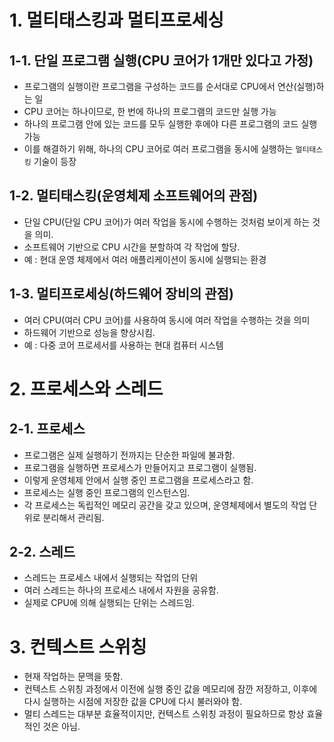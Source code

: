 # 1. 멀티태스킹과 멀티프로세싱

## 1-1. 단일 프로그램 실행(CPU 코어가 1개만 있다고 가정)
- 프로그램의 실행이란 프로그램을 구성하는 코드를 순서대로 CPU에서 연산(실행)하는 일
- CPU 코어는 하나이므로, 한 번에 하나의 프로그램의 코드만 실행 가능
- 하나의 프로그램 안에 있는 코드를 모두 실행한 후에야 다른 프로그램의 코드 실행 가능
- 이를 해결하기 위해, 하나의 CPU 코어로 여러 프로그램을 동시에 실행하는 `멀티태스킹` 기술이 등장

## 1-2. 멀티태스킹(운영체제 소프트웨어의 관점)
- 단일 CPU(단일 CPU 코어)가 여러 작업을 동시에 수행하는 것처럼 보이게 하는 것을 의미.
- 소프트웨어 기반으로 CPU 시간을 분할하여 각 작업에 할당.
- 예 : 현대 운영 체제에서 여러 애플리케이션이 동시에 실행되는 환경

## 1-3. 멀티프로세싱(하드웨어 장비의 관점)
- 여러 CPU(여러 CPU 코어)를 사용하여 동시에 여러 작업을 수행하는 것을 의미
- 하드웨어 기반으로 성능을 향상시킴.
- 예 : 다중 코어 프로세서를 사용하는 현대 컴퓨터 시스템

# 2. 프로세스와 스레드

## 2-1. 프로세스
- 프로그램은 실제 실행하기 전까지는 단순한 파일에 불과함.
- 프로그램을 실행하면 프로세스가 만들어지고 프로그램이 실행됨.
- 이렇게 운영체제 안에서 실행 중인 프로그램을 프로세스라고 함.
- 프로세스는 실행 중인 프로그램의 인스턴스임.
- 각 프로세스는 독립적인 메모리 공간을 갖고 있으며, 운영체제에서 별도의 작업 단위로 분리해서 관리됨.

## 2-2. 스레드
- 스레드는 프로세스 내에서 실행되는 작업의 단위
- 여러 스레드는 하나의 프로세스 내에서 자원을 공유함.
- 실제로 CPU에 의해 실행되는 단위는 스레드임.

# 3. 컨텍스트 스위칭
- 현재 작업하는 문맥을 뜻함.
- 컨텍스트 스위칭 과정에서 이전에 실행 중인 값을 메모리에 잠깐 저장하고, 이후에 다시 실행하는 시점에 저장한 값을 CPU에 다시 불러와야 함.
- 멀티 스레드는 대부분 효율적이지만, 컨텍스트 스위칭 과정이 필요하므로 항상 효율적인 것은 아님.
